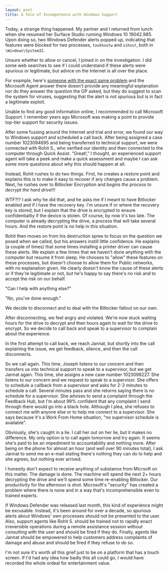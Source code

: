 ```yaml
---
layout: post
title: A Tale of Incompetence with Windows Support
---
```


Today, a strange thing happened. My partner and I returned from lunch when she resumed her Surface Studio running Windows 10 19042.985. Upon doing so, two Windows Defender alerts popped up, indicating that features were blocked for two processes, `taskhostw` and `sihost`, both in `\Windows\System32`.

Unsure whether to allow or cancel, I joined in on the investigation. I did some web searches to see if I could understand if these alerts were spurious or legitimate, but advice on the Internet is all over the place.

For example, here's [someone with the exact same problem](https://answers.microsoft.com/en-us/windows/forum/all/windows-defender-firewall-has-blocked-some/fc986caa-2c2d-4cba-99d8-4b3e59a25aac) and the Microsoft Agent answer there doesn't provide any meaningful explanation nor do they answer the question the OP asked, but they do suggest to scan the system for viruses, suggesting that the alert is not spurious but is in fact a legitimate exploit.

Unable to find any good information online, I recommended to call Microsoft Support. I remember years ago Microsoft was making a point to provide top-tier support for security issues.

After some fussing around the Internet and trial and error, we found our way to Windows support and scheduled a call back. After being assigned a case number 1023094695 and being transferred to technical support, we were connected with Rohit S., who verified our identity and then connected to the computer through Quick Assist. "Great!," I thought, an experienced support agent will take a peek and make a quick assessment and maybe I can ask some more questions about why this should happen at all.

Instead, Rohit rushes to do two things. First, he creates a restore point and explains this is to make it easy to recover if any changes cause a problem. Next, he rushes over to Bitlocker Encryption and *begins the process to decrypt the hard drive*!!!

WTF?!? I ask why he did that, and he asks me if I meant to have Bitlocker enabled and if I have the recovery key. I'm unsure if or where the recovery key is stored, but I explain that the drive is encrypted to ensure confidentiality if the device is stolen. Of course, by now it's too late. The computer is already decrypting the drive, a process that will take several hours. And the restore point is no help in this situation.

Rohit then moves on from his destruction spree to focus on the question we posed when we called, but his answers instill little confidence. He explains (a couple of times) that some times installing a printer driver can cause these alerts. We explain a few times that we haven't done anything with the computer but resume it from sleep. He chooses to "allow" these features on these processes, but doesn't choose to allow them for Public networks, with no explanation given. He clearly doesn't know the cause of these alerts or if they're legitimate or not, but he's happy to say there's no risk and to accept the risk on our behalf.

"Can I help with anything else?"

"No, you've done enough."

We decide to disconnect and to deal with the Bitlocker fallout on our own.

After disconnecting, we feel angry and violated. We're now stuck waiting hours for the drive to decrypt and then hours again to wait for the drive to encrypt. So we decide to call back and speak to a supervisor to complain about the experience.

In the first attempt to call back, we reach Jannat, but shortly into the call explaining the issue, we get feedback, silence, and then the call disconnects.

So we call again. This time, Joseph listens to our concern and then transfers us into technical support to speak to a supervisor, but we get Jannat again. This time, she assigns a new case number 1023096227. She listens to our concern and we request to speak to a supervisor. She offers to schedule a callback from a supervisor and asks for 2-3 minutes to schedule a call. Several minutes pass and she returns saying there is no schedule for a supervisor. She advises to send a complaint through the Feedback Hub, but I'm about 99% confident that any complaint I send through there would go into a black hole. Although I plea, she refuses to connect me with anyone else or to help me connect to a supervisor. She says because it's a Work From Home situation, "no supervisor schedule is available".

Obviously, she's caught in a lie. I call her out on her lie, but it makes no difference. My only option is to call again tomorrow and try again. It seems she's paid to be an impediment to accountability and nothing more. After being on the phone for almost an hour (and well over 90 minutes total), I ask Jannat to send me an e-mail stating there's nothing they can do to help and she agrees, but nothing ever arrived.

I honestly don't expect to receive anything of substance from Micrsoft on this matter. The damage is done. The machine will spend the next 2+ hours decrypting the drive and we'll spend some time re-enabling Bitlocker. Our productivity for the afternoon is shot. Microsoft's "security" has created a problem where there is none and in a way that's incomprehensible even to trained experts.

If Windows Defender was released last month, this kind of experience might be excusable. Instead, it's been around for over a decade, so spurious alerts about Windows' own processes should not be presented to the user. Also, support agents like Rohit S. should be trained not to rapidly enact irreversible operations during a remote assistance session without consulting with the user and should be fired if they do. Finally, agents like Jannat should be empowered to help customers address complaints of damage and abuse and should be fired if they refuse to do so.

I'm not sure it's worth all this grief just to be on a platform that has a touch screen. If I'd had any idea how badly this all could go, I would have recorded the whole ordeal for entertainment value.
